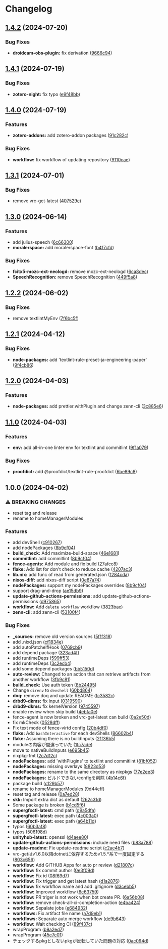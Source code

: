 # Changelog

## [1.4.2](https://github.com/misumisumi/flakes/compare/v1.4.1...v1.4.2) (2024-07-20)


### Bug Fixes

* **droidcam-obs-plugin:** fix derivation ([9666c94](https://github.com/misumisumi/flakes/commit/9666c9442f82f295f04d21cec962726eb23f18f1))

## [1.4.1](https://github.com/misumisumi/flakes/compare/v1.4.0...v1.4.1) (2024-07-19)


### Bug Fixes

* **zotero-night:** fix typo ([e9f48bb](https://github.com/misumisumi/flakes/commit/e9f48bb2f4861c8abd9a926ce9cd55895aa0c82b))

## [1.4.0](https://github.com/misumisumi/flakes/compare/v1.3.1...v1.4.0) (2024-07-19)


### Features

* **zotero-addons:** add zotero-addon packages ([91c282c](https://github.com/misumisumi/flakes/commit/91c282c014384aba300e5dff27ad7840c3ac744e))


### Bug Fixes

* **workflow:** fix workflow of updating repository ([9110cae](https://github.com/misumisumi/flakes/commit/9110cae66c49be494e38a314307033354452398e))

## [1.3.1](https://github.com/misumisumi/flakes/compare/v1.3.0...v1.3.1) (2024-07-01)


### Bug Fixes

* remove vrc-get-latest ([407529c](https://github.com/misumisumi/flakes/commit/407529c3cbc871ecd8572264a3dbd492f618684f))

## [1.3.0](https://github.com/misumisumi/flakes/compare/v1.2.2...v1.3.0) (2024-06-14)


### Features

* add julius-speech ([6c66300](https://github.com/misumisumi/flakes/commit/6c66300388dda17f5b2d5b2c078d3df373280382))
* **moralerspace:** add moralerspace-font ([b417cfd](https://github.com/misumisumi/flakes/commit/b417cfd3deeb600e816baff4753830f755343209))


### Bug Fixes

* **fcitx5-mozc-ext-neologd:** remove mozc-ext-neologd ([6ca8dec](https://github.com/misumisumi/flakes/commit/6ca8decc99578844739150428039683f16a6479f))
* **SpeechRecognition:** remove SpeechRecognition ([449f5a8](https://github.com/misumisumi/flakes/commit/449f5a83a931b02353a076f77015396f05cd4893))

## [1.2.2](https://github.com/misumisumi/flakes/compare/v1.2.1...v1.2.2) (2024-06-02)


### Bug Fixes

* remove textlintMyEnv ([7f6bc5f](https://github.com/misumisumi/flakes/commit/7f6bc5fd3f1313951e9f23daa0bce8333fd8d601))

## [1.2.1](https://github.com/misumisumi/flakes/compare/v1.2.0...v1.2.1) (2024-04-12)


### Bug Fixes

* **node-packages:** add 'textlint-rule-preset-ja-engineering-paper' ([9f4cb86](https://github.com/misumisumi/flakes/commit/9f4cb864a30a09281df4336d8b4fd1d7d0181015))

## [1.2.0](https://github.com/misumisumi/flakes/compare/v1.1.0...v1.2.0) (2024-04-03)


### Features

* **node-packages:** add prettier.withPlugin and change zenn-cli ([3c885e6](https://github.com/misumisumi/flakes/commit/3c885e66ae88a63617ac3868cca9def160b90303))

## [1.1.0](https://github.com/misumisumi/flakes/compare/v1.0.0...v1.1.0) (2024-04-03)


### Features

* **env:** add all-in-one linter env for textlint and commitlint ([9f1a079](https://github.com/misumisumi/flakes/commit/9f1a0799d6757311998be5f1afa2efa4b3a04fca))


### Bug Fixes

* **proofdict:** add @proofdict/textlint-rule-proofdict ([6be89c8](https://github.com/misumisumi/flakes/commit/6be89c821a1c8db893eac591b1db9b0274dc09d1))

## 1.0.0 (2024-04-02)


### ⚠ BREAKING CHANGES

* reset tag and release
* rename to homeManagerModules

### Features

* add devShell ([c910267](https://github.com/misumisumi/flakes/commit/c910267edbb3976b30601252dc182367cfb8dc37))
* add nodePackages ([8b9cf04](https://github.com/misumisumi/flakes/commit/8b9cf043fcfb8cca86c7fc5c2d49876d2a43bc75))
* **build_check:** Add maximize-build-space ([46e1681](https://github.com/misumisumi/flakes/commit/46e16819df46bd26006418b7d89643e8efe67021))
* **commitlint:** add commitlint ([8b9cf04](https://github.com/misumisumi/flakes/commit/8b9cf043fcfb8cca86c7fc5c2d49876d2a43bc75))
* **fence-agents:** Add module and fix build ([27afcc8](https://github.com/misumisumi/flakes/commit/27afcc80d4023bf361100f7c9924d2e4caecac31))
* **flake:** Add list for don't check to reduce cache ([4207ac3](https://github.com/misumisumi/flakes/commit/4207ac36e3092bdc3f4d6fcad061b29acb4c4841))
* **lib.nix:** add func of read from generated.json ([1284cda](https://github.com/misumisumi/flakes/commit/1284cdac7678a2531de5c8912fa7abdf4d34300f))
* **nixos-diff:** add nixos-diff script ([0e87a74](https://github.com/misumisumi/flakes/commit/0e87a74dccf34227d8e8b6b441e8cda1b5a8048c))
* **nodePackages:** support my nodePackages overrides ([8b9cf04](https://github.com/misumisumi/flakes/commit/8b9cf043fcfb8cca86c7fc5c2d49876d2a43bc75))
* support drag-and-drop ([ae15db9](https://github.com/misumisumi/flakes/commit/ae15db99163ae13e913b5fc4829430b260cd5f68))
* **update-github-actions-permissions:** add update-github-actions-permissions ([d975865](https://github.com/misumisumi/flakes/commit/d97586579d07f72d9dc7a1eeb8e0b830fcd69ab2))
* **workflow:** Add `delete workflow` workflow ([3823bae](https://github.com/misumisumi/flakes/commit/3823bae3eb65456ffff58ce83b76a294e55581f3))
* **zenn-cli:** add zenn-cli ([53100f4](https://github.com/misumisumi/flakes/commit/53100f49dbb034df573b652aa6759ddccceee45b))


### Bug Fixes

* **_sources:** remove old version sources ([5f1f318](https://github.com/misumisumi/flakes/commit/5f1f3181465673cfbbecc96e1a6b46b912da838e))
* add .nixd.json ([cf1834e](https://github.com/misumisumi/flakes/commit/cf1834e447b9ffbd7fbf5e8971552216cf9f78ca))
* add autoPatchelfHook ([0769cb9](https://github.com/misumisumi/flakes/commit/0769cb9276d126dbc97e6359b4afc8770809b2a5))
* add depend package ([323ad4f](https://github.com/misumisumi/flakes/commit/323ad4fef6a0c092cd7e641ab9a152d2895dd3ef))
* add runtimeDeps ([599ff53](https://github.com/misumisumi/flakes/commit/599ff536df37464f8d2442452f873d1b60fa6ccb))
* add runtimeDeps ([3c2ecb4](https://github.com/misumisumi/flakes/commit/3c2ecb45a94caa36a1fb7d9ae461d1b6021ee3e6))
* add some depend packages ([bb5150d](https://github.com/misumisumi/flakes/commit/bb5150db32b1013c6dd9fcf5274706d39be350c1))
* **auto-review:** Changed to an action that can retrieve artifacts from another workflow ([3fb9c81](https://github.com/misumisumi/flakes/commit/3fb9c81028bf5edb3a29860dc900f7c617d98cd6))
* **build_check:** Use auth token ([8b24495](https://github.com/misumisumi/flakes/commit/8b2449520a0e24cfe893db3db23617f8431529f8))
* Change `direnv` to `devshell` ([60bd864](https://github.com/misumisumi/flakes/commit/60bd864fc5bbbcb972afea792aac7737eb478268))
* **doq:** remove doq and update README ([fc3582c](https://github.com/misumisumi/flakes/commit/fc3582cccad4e576d43e34ab0d4e73a5aeb86cf2))
* **drbd9-dkms:** fix input ([0319590](https://github.com/misumisumi/flakes/commit/0319590d170e6f50d24ad3f1028cafcba54e51db))
* **drbd9-dkms:** fix kernelVersion ([9745597](https://github.com/misumisumi/flakes/commit/9745597c7a872bc48e25c8b95d9d1581a1297254))
* enable review when skip build ([4ebfa0e](https://github.com/misumisumi/flakes/commit/4ebfa0e10269d7cf7e2f002c83078885927cd3ee))
* fence-agent is now broken and vrc-get-latest can build ([0a2e50d](https://github.com/misumisumi/flakes/commit/0a2e50dafa7f5fe422d06186bbc734908d49deb4))
* fix mkCheck ([0528dff](https://github.com/misumisumi/flakes/commit/0528dff53766fc34468fb41ccb5090b04acd4c4f))
* Fix text mode of fence-virtd config ([20b4df0](https://github.com/misumisumi/flakes/commit/20b4df064c63abcb9f087929df48df18d0ef6815))
* **flake:** Add `bashInteractive` for each devShells ([86602b4](https://github.com/misumisumi/flakes/commit/86602b49593b783e9784d0f2413adc4baec14888))
* **flake:** Assuming there is no buildInputs ([21f36b5](https://github.com/misumisumi/flakes/commit/21f36b532ad50438e0cb36e633a722d35ed687d5))
* moduleの内容が間違っていた ([1fc7ade](https://github.com/misumisumi/flakes/commit/1fc7adec868a4d8f55a78e158e71fca788111aaf))
* move to nativeBuildInputs ([e695b45](https://github.com/misumisumi/flakes/commit/e695b45a121ad66d69eda952750de3a08c70b5b8))
* nixpkg-fmt ([2c7d12c](https://github.com/misumisumi/flakes/commit/2c7d12cd86447d485fb83cf767eac92814f29a77))
* **nodePackages:** add 'withPlugins' to textlint and commitlint ([81bf052](https://github.com/misumisumi/flakes/commit/81bf0524fed762c5fec2eadbf4a5c68561cea2da))
* **nodePackages:** missing overlays ([8823d53](https://github.com/misumisumi/flakes/commit/8823d53194d6b5563fbe9ad455e711b8b16f122f))
* **nodePackages:** rename to the same directory as nixpkgs ([77e2ee3](https://github.com/misumisumi/flakes/commit/77e2ee3feb229dff4d3d62ec2bf5201722858350))
* **nodePackages:** ビルドできないconfigを削除 ([4b14c6f](https://github.com/misumisumi/flakes/commit/4b14c6f63fa8849521a498d62945c078a7c1a026))
* package build ([c129b57](https://github.com/misumisumi/flakes/commit/c129b57d9f0bd558b371f7a6f7f750fc255905c5))
* rename to homeManagerModules ([9d44eff](https://github.com/misumisumi/flakes/commit/9d44eff73635a2e618c26a39f675089b7ee39c11))
* reset tag and release ([0a7ed28](https://github.com/misumisumi/flakes/commit/0a7ed282dac5257d7bac77229bf2682dc62baa45))
* **skk:** Import extra dict as default ([262c31d](https://github.com/misumisumi/flakes/commit/262c31de7acefc213d10e69eda5cf601770e2133))
* Some package is broken ([b1cd5f6](https://github.com/misumisumi/flakes/commit/b1cd5f6ba47faf873c5d4cd555fb3f2c0518d769))
* **supergfxctl-latest:** cmd path ([d9a5dfa](https://github.com/misumisumi/flakes/commit/d9a5dfa008ca2e18708abed5bf2b1ece97864014))
* **supergfxctl-latest:** exec path ([4c003a0](https://github.com/misumisumi/flakes/commit/4c003a07fa95d3095614b3c1322e82a837753e31))
* **supergfxctl-latest:** exec path ([a64b11d](https://github.com/misumisumi/flakes/commit/a64b11d47ee789d101ac3969b411f8b23a8a5e37))
* typos ([60b3af8](https://github.com/misumisumi/flakes/commit/60b3af8527abe403237e135c2f0c479171a5bb4a))
* typos ([506198d](https://github.com/misumisumi/flakes/commit/506198dd93342094d4d565dd8c148b62eba2de3b))
* **unityhub-latest:** openssl ([d4aee80](https://github.com/misumisumi/flakes/commit/d4aee800d03d3cc5409a7fefe70946454460c7a5))
* **update-github-actions-permissions:** include need files ([b83a788](https://github.com/misumisumi/flakes/commit/b83a78899aef49a8b0b82b685bcb86d0b8e5bda7))
* **update-readme:** Fix update-readme script ([c2ae4b7](https://github.com/misumisumi/flakes/commit/c2ae4b790269eaac2e5e29d2db4dfe96e802b331))
* vrc-getはv1.6.0以降dotnetに依存するためv1.5.*系で一度固定する ([803c656](https://github.com/misumisumi/flakes/commit/803c65690303801b0d02d081da0e36ccd4d07463))
* **workflow:** Add GITHUB Apps for auto pr review ([d21807c](https://github.com/misumisumi/flakes/commit/d21807c17c1626eb2df7efc0f59913f4676bc578))
* **workflow:** fix commit author ([0e3f09d](https://github.com/misumisumi/flakes/commit/0e3f09d906de6a63f7484006fae1b20411c60493))
* **workflow:** Fix id ([08f69d7](https://github.com/misumisumi/flakes/commit/08f69d7c002212436bccc20795c182fc1e3053f4))
* **workflow:** Fix trigger and get latest hash ([d1a2876](https://github.com/misumisumi/flakes/commit/d1a287663d50826f36e1458ca3d82c78a613b49e))
* **workflow:** fix workflow name and add .gitignore ([d3cebb5](https://github.com/misumisumi/flakes/commit/d3cebb50709c6f5c3d7150deba709ce66d644ccc))
* **workflow:** Improved workflow ([6c63759](https://github.com/misumisumi/flakes/commit/6c637596d02396926e28bafd84c0c162573cbae7))
* **workflow:** PR triger is not work when bot create PR. ([6a56b08](https://github.com/misumisumi/flakes/commit/6a56b08dfcd5cea2de58563ce55f803c70ad28ac))
* **workflow:** remove check-all-ci-completion-action ([e4ba424](https://github.com/misumisumi/flakes/commit/e4ba424f93160513bc55b3754a556dac682e2f3c))
* **workflow:** Sepalate jobs ([e684932](https://github.com/misumisumi/flakes/commit/e68493240d0820440134b0048b7b686f30992c67))
* **workflows:** Fix artifact file name ([a7d9eb1](https://github.com/misumisumi/flakes/commit/a7d9eb17acb9e7664b0a523c1945b0f71fd2ffa2))
* **workflows:** Separate auto merge workflow ([de9b643](https://github.com/misumisumi/flakes/commit/de9b64314250702610a4b43863d6febe2964395d))
* **workflow:** Wait checking CI ([89f437c](https://github.com/misumisumi/flakes/commit/89f437cecee9ec96c05c52a0a71b5e9b15d0e659))
* wrapProgram ([b9a2ed7](https://github.com/misumisumi/flakes/commit/b9a2ed7d3fca26620896899faf9f09aca51cb8f7))
* wrapProgram ([45c7c01](https://github.com/misumisumi/flakes/commit/45c7c01810f5f9029eda999d6579043a980056e1))
* チェックするpkgとしないpkgが反転していた問題の対応 ([0ac094d](https://github.com/misumisumi/flakes/commit/0ac094d9fab44438002f94de462f77c3314b686b))
